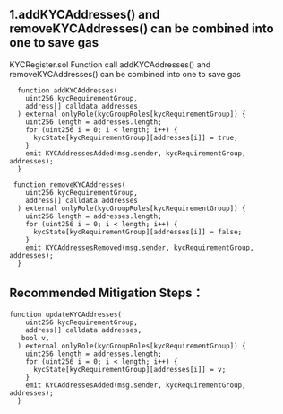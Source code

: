 ## 1.addKYCAddresses() and removeKYCAddresses() can be combined into one to save gas
KYCRegister.sol
Function call addKYCAddresses() and removeKYCAddresses() can be combined into one to save gas

```
  function addKYCAddresses(
    uint256 kycRequirementGroup,
    address[] calldata addresses
  ) external onlyRole(kycGroupRoles[kycRequirementGroup]) {
    uint256 length = addresses.length;
    for (uint256 i = 0; i < length; i++) {
      kycState[kycRequirementGroup][addresses[i]] = true;
    }
    emit KYCAddressesAdded(msg.sender, kycRequirementGroup, addresses);
  }

 function removeKYCAddresses(
    uint256 kycRequirementGroup,
    address[] calldata addresses
  ) external onlyRole(kycGroupRoles[kycRequirementGroup]) {
    uint256 length = addresses.length;
    for (uint256 i = 0; i < length; i++) {
      kycState[kycRequirementGroup][addresses[i]] = false;
    }
    emit KYCAddressesRemoved(msg.sender, kycRequirementGroup, addresses);
  }

```
## Recommended Mitigation Steps：
```
function updateKYCAddresses(
    uint256 kycRequirementGroup,
    address[] calldata addresses,
   bool v,
  ) external onlyRole(kycGroupRoles[kycRequirementGroup]) {
    uint256 length = addresses.length;
    for (uint256 i = 0; i < length; i++) {
      kycState[kycRequirementGroup][addresses[i]] = v;
    }
    emit KYCAddressesAdded(msg.sender, kycRequirementGroup, addresses);
  }

```